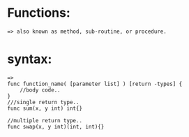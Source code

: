 # Functions:
    => also known as method, sub-routine, or procedure.

# syntax:
    =>
    func function_name( [parameter list] ) [return -types] {
        //body code..
    }
    ///single return type..
    func sum(x, y int) int{}
    
    //multiple return type..
    func swap(x, y int)(int, int){}

    
